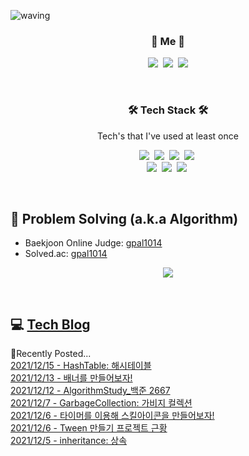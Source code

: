 ![waving](https://capsule-render.vercel.app/api?type=waving&height=200&text=Hyemi%20Oh&fontAlign=80&fontAlignY=40&color=gradient)

<h3 align="center">🍑 Me 🍑</h3>
<p align="center">
  <a href="https://www.instagram.com/charming_tuna/"><img src="https://img.shields.io/badge/Instagram-E4405F?logo=Instagram&logoColor=white&link=https://www.instagram.com/charming_tuna/"/></a>&nbsp
  <a href="https://www.twitch.tv/charming_tuna"><img src="https://img.shields.io/badge/Twitch-884DFF?logo=Twitch&logoColor=white&link=https://www.twitch.tv/charming_tuna"/></a>&nbsp
<img src="https://img.shields.io/badge/Gmail-d14836?logo=Gmail&logoColor=white&link=gpal1014@gmail.com"/>
</p>  

<br>

<h3 align="center">🛠 Tech Stack 🛠</h3>

<p align="center">Tech's that I've used at least once</p>

<p align="center">
  <img src="https://img.shields.io/badge/C++-00599C?&logo=C%2B%2B&logoColor=white">&nbsp 
  <img src="https://img.shields.io/badge/-C%23-F89B00?logo=Csharp&logoColor=white">&nbsp
  <img src="https://img.shields.io/badge/-Unity-2E2627?logo=Unity&logoColor=white">&nbsp
  <img src="https://img.shields.io/badge/git-FF9900?logo=git&logoColor=white"/>&nbsp
  <br>
  <img src="https://img.shields.io/badge/css-1572B6?logo=css3&logoColor=white"/>&nbsp
  <img src="https://img.shields.io/badge/-HTML5-FF5733?logo=HTML5&logoColor=white">&nbsp
  <img src="https://img.shields.io/badge/-hugo-2FBB92?logo=hugo&logoColor=white">&nbsp
</p>

<br>

## 📃 Problem Solving (a.k.a Algorithm)

- Baekjoon Online Judge: [gpal1014](https://www.acmicpc.net/user/gpal1014)
- Solved.ac: [gpal1014](https://solved.ac/profile/gpal1014)

<p align="center">
  <a href="https://solved.ac/profile/gpal1014"><img src="https://github-readme-solvedac-hyp3rflow.vercel.app/api/?handle=gpal1014"></a><br>
</p>

<br>

## 💻 <a href="https://ohhyemi.github.io/"> Tech Blog </a>
📔Recently Posted...
<br>
[2021/12/15 - HashTable: 해시테이블](https://ohhyemi.github.io/posts/studying16_hash/) <br>
[2021/12/13 - 배너를 만들어보자!](https://ohhyemi.github.io/posts/studying15_snap/) <br>
[2021/12/12 - AlgorithmStudy_백준 2667](https://ohhyemi.github.io/posts/algorithm19_2667/) <br>
[2021/12/7 - GarbageCollection: 가비지 컬렉션](https://ohhyemi.github.io/posts/studying14_gc/) <br>
[2021/12/6 - 타이머를 이용해 스킬아이콘을 만들어보자!](https://ohhyemi.github.io/posts/studying13_timer/) <br>
[2021/12/6 - Tween 만들기 프로젝트 근황](https://ohhyemi.github.io/posts/studying12_tweenmaking/) <br>
[2021/12/5 - inheritance: 상속](https://ohhyemi.github.io/posts/studying11_inheritance/) <br>
